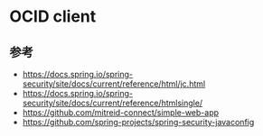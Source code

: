 # OCID client

## 参考
* https://docs.spring.io/spring-security/site/docs/current/reference/html/jc.html
* https://docs.spring.io/spring-security/site/docs/current/reference/htmlsingle/
* https://github.com/mitreid-connect/simple-web-app 
* https://github.com/spring-projects/spring-security-javaconfig
